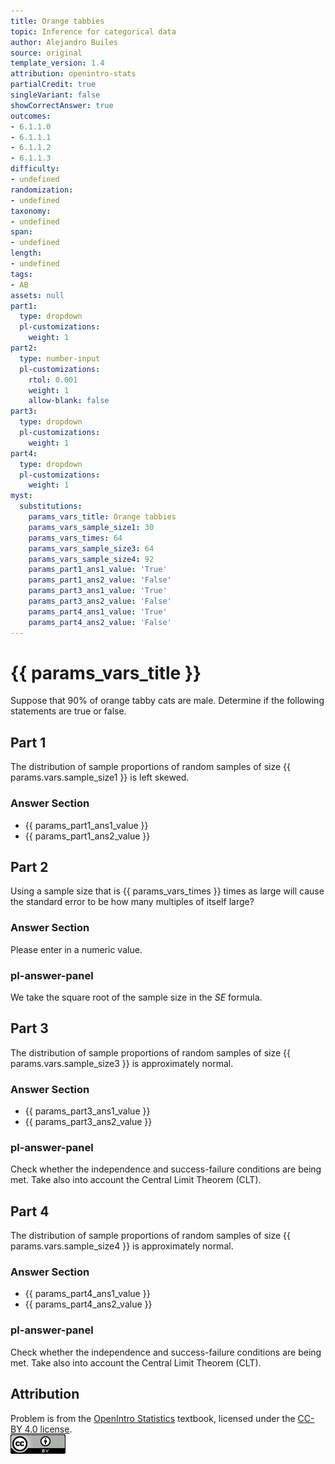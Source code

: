 ```yaml
---
title: Orange tabbies
topic: Inference for categorical data
author: Alejandro Builes
source: original
template_version: 1.4
attribution: openintro-stats
partialCredit: true
singleVariant: false
showCorrectAnswer: true
outcomes:
- 6.1.1.0
- 6.1.1.1
- 6.1.1.2
- 6.1.1.3
difficulty:
- undefined
randomization:
- undefined
taxonomy:
- undefined
span:
- undefined
length:
- undefined
tags:
- AB
assets: null
part1:
  type: dropdown
  pl-customizations:
    weight: 1
part2:
  type: number-input
  pl-customizations:
    rtol: 0.001
    weight: 1
    allow-blank: false
part3:
  type: dropdown
  pl-customizations:
    weight: 1
part4:
  type: dropdown
  pl-customizations:
    weight: 1
myst:
  substitutions:
    params_vars_title: Orange tabbies
    params_vars_sample_size1: 30
    params_vars_times: 64
    params_vars_sample_size3: 64
    params_vars_sample_size4: 92
    params_part1_ans1_value: 'True'
    params_part1_ans2_value: 'False'
    params_part3_ans1_value: 'True'
    params_part3_ans2_value: 'False'
    params_part4_ans1_value: 'True'
    params_part4_ans2_value: 'False'
---
```

# {{ params_vars_title }}
Suppose that 90% of orange tabby cats are male. Determine if the following statements are true or false.

## Part 1

The distribution of sample proportions of random samples of size {{ params.vars.sample_size1 }} is left skewed.

### Answer Section

- {{ params_part1_ans1_value }}
- {{ params_part1_ans2_value }}

## Part 2

Using a sample size that is {{ params_vars_times }} times as large will cause the standard error to be how many multiples of itself large?

### Answer Section

Please enter in a numeric value.

### pl-answer-panel

We take the square root of the sample size in the $SE$ formula.

## Part 3

The distribution of sample proportions of random samples of size {{ params.vars.sample_size3 }} is approximately normal.

### Answer Section

- {{ params_part3_ans1_value }}
- {{ params_part3_ans2_value }}

### pl-answer-panel

Check whether the independence and success-failure conditions are being met. Take also into account the Central Limit Theorem (CLT).

## Part 4

The distribution of sample proportions of random samples of size {{ params.vars.sample_size4 }} is approximately normal.

### Answer Section

- {{ params_part4_ans1_value }}
- {{ params_part4_ans2_value }}

### pl-answer-panel

Check whether the independence and success-failure conditions are being met. Take also into account the Central Limit Theorem (CLT).

## Attribution

Problem is from the [OpenIntro Statistics](https://openintro.org/book/os/) textbook, licensed under the [CC-BY 4.0 license](https://creativecommons.org/licenses/by/4.0/).<br>![Image representing the Creative Commons 4.0 BY license.](https://raw.githubusercontent.com/firasm/bits/master/by.png)